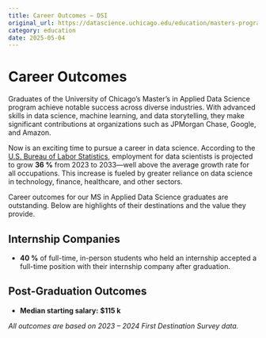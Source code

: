 ```yaml
---
title: Career Outcomes – DSI
original_url: https://datascience.uchicago.edu/education/masters-programs/ms-in-applied-data-science/career-outcomes
category: education
date: 2025-05-04
---
```


# Career Outcomes

Graduates of the University of Chicago’s Master’s in Applied Data Science program achieve notable success across diverse industries. With advanced skills in data science, machine learning, and data storytelling, they make significant contributions at organizations such as JPMorgan Chase, Google, and Amazon.

Now is an exciting time to pursue a career in data science. According to the [U.S. Bureau of Labor Statistics](https://www.bls.gov/ooh/math/data-scientists.htm), employment for data scientists is projected to grow **36 %** from 2023 to 2033—well above the average growth rate for all occupations. This increase is fueled by greater reliance on data science in technology, finance, healthcare, and other sectors.

Career outcomes for our MS in Applied Data Science graduates are outstanding. Below are highlights of their destinations and the value they provide.

## Internship Companies

* **40 %** of full-time, in-person students who held an internship accepted a full-time position with their internship company after graduation.

## Post-Graduation Outcomes

* **Median starting salary:** **\$115 k**

*All outcomes are based on 2023 – 2024 First Destination Survey data.*